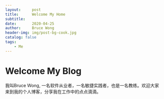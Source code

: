 ```yaml
---
layout:     post
title:      Welcome My Home
subtitle:   
date:       2020-04-25
author:     Bruce Wong
header-img: img/post-bg-cook.jpg
catalog: false
tags:
    - Me
---
```



# Welcome My Blog

我叫Bruce Wong, 一名软件从业者，一名敏捷实践者，也是一名教练。欢迎大家来到我的个人博客，分享我在工作中的点点滴滴。

